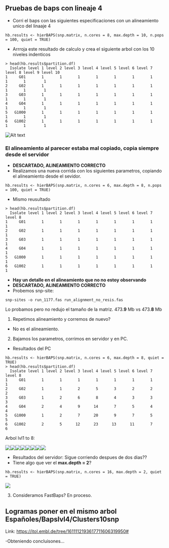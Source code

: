 ## Pruebas de baps con lineaje 4

- Corri el baps con las siguientes especificaciones con un alineamiento unico del linaaje 4
~~~
hb.results <- hierBAPS(snp.matrix, n.cores = 8, max.depth = 10, n.pops = 100, quiet = TRUE)
~~~

- Arrroja este resultado de calculo y crea el siguiente arbol con los 10 niveles indenticos
~~~
> head(hb.results$partition.df)
  Isolate level 1 level 2 level 3 level 4 level 5 level 6 level 7 level 8 level 9 level 10
1     G01       1       1       1       1       1       1       1       1       1        1
2     G02       1       1       1       1       1       1       1       1       1        1
3     G03       1       1       1       1       1       1       1       1       1        1
4     G04       1       1       1       1       1       1       1       1       1        1
5   G1000       1       1       1       1       1       1       1       1       1        1
6   G1002       1       1       1       1       1       1       1       1       1        1
~~~
![Alt text](https://github.com/TBmex/baps_1177_linnage4/blob/master/Rplot_lvl4_not_pops.jpeg)

### El alineamiento al parecer estaba mal copiado, copia siempre desde el servidor
- **DESCARTADO, ALINEAMIENTO CORRECTO**
- Realizamos una nueva corrida con los siguientes parametros, copiando el alineamiento desde el sevidor.
~~~
hb.results <- hierBAPS(snp.matrix, n.cores = 6, max.depth = 8, n.pops = 100, quiet = TRUE)
~~~
- Mismo reusultado
~~~
> head(hb.results$partition.df)
  Isolate level 1 level 2 level 3 level 4 level 5 level 6 level 7 level 8
1     G01       1       1       1       1       1       1       1       1
2     G02       1       1       1       1       1       1       1       1
3     G03       1       1       1       1       1       1       1       1
4     G04       1       1       1       1       1       1       1       1
5   G1000       1       1       1       1       1       1       1       1
6   G1002       1       1       1       1       1       1       1       1
~~~
- **Hay un detalle en el alineamiento que no no estoy observando**
- **DESCARTADO, ALINEAMIENTO CORRECTO**
- Probemos snp-site:
~~~
snp-sites -o run_1177.fas run_alignment_no_resis.fas
~~~
Lo probamos pero no redujo el tamaño de la matriz. 473.**9** Mb vs 473.**8** Mb

1. Repetimos alineamiento y corremos de nuevo?
- No es el alineamiento.
2. Bajamos los parametros, corrimos en servidor y en PC.
- Resultados del PC
~~~
hb.results <- hierBAPS(snp.matrix, n.cores = 6, max.depth = 8, quiet = TRUE)
> head(hb.results$partition.df)
  Isolate level 1 level 2 level 3 level 4 level 5 level 6 level 7 level 8
1     G01       1       1       1       1       1       1       1       1
2     G02       1       1       2       5       3       2       2       2
3     G03       1       2       6       8       4       3       3       3
4     G04       2       4       9      14       7       5       4       4
5   G1000       1       2       7      20       9       7       5       5
6   G1002       2       5      12      23      13      11       7       6
~~~
Arbol lvl1 to 8:

![](assets/README-a53cd1f4)![](assets/README-2c0ec8c6)![](assets/README-7682f812)![](assets/README-1f381fe1)![](assets/README-001ddcb9)![](assets/README-9a8a3807)![](assets/README-cdcf3aeb)![](assets/README-449bb773)

- Resultados del servidor: Sigue corriendo despues de dos dias??
- Tiene algo que ver el **max.depth = 2**?
~~~
hb.results <- hierBAPS(snp.matrix, n.cores = 16, max.depth = 2, quiet = TRUE)
~~~

![](assets/README-d2210609.png)

3. Consideramos FastBaps? En proceso.

## Logramas poner en el mismo arbol Españoles/Bapslvl4/Clusters10snp

Link: https://itol.embl.de/tree/1611112193617711606319950#

-Obteniendo concluisones...
